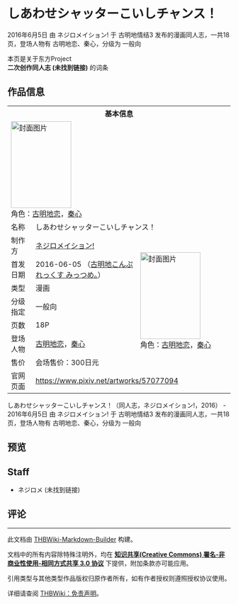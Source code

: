# しあわせシャッターこいしチャンス！

<!-- source html: G:\repos\THBWiki-Markdown-Builder\THBWikiMarkdown\Temp\main\6\6c\ns0%3A%E3%81%97%E3%81%82%E3%82%8F%E3%81%9B%E3%82%B7%E3%83%A3%E3%83%83%E3%82%BF%E3%83%BC%E3%81%93%E3%81%84%E3%81%97%E3%83%81%E3%83%A3%E3%83%B3%E3%82%B9%EF%BC%81.html -->

2016年6月5日 由 ネジロメイション! 于 古明地情结3 发布的漫画同人志，一共18页，登场人物有 古明地恋、秦心，分级为 一般向

本页是关于东方Project  
 **二次创作同人志 (未找到链接)** 的词条

## 作品信息

<table><tbody><tr><th colspan="3">基本信息</th></tr><tr><td class="cover-artwork-mobile" colspan="2"><a href="./文件-しあわせシャッターこいしチャンス！封面.jpg.md" class="image" title="封面图片"><img alt="封面图片" src="https://upload.thwiki.cc/thumb/7/7b/%E3%81%97%E3%81%82%E3%82%8F%E3%81%9B%E3%82%B7%E3%83%A3%E3%83%83%E3%82%BF%E3%83%BC%E3%81%93%E3%81%84%E3%81%97%E3%83%81%E3%83%A3%E3%83%B3%E3%82%B9%EF%BC%81%E5%B0%81%E9%9D%A2.jpg/136px-%E3%81%97%E3%81%82%E3%82%8F%E3%81%9B%E3%82%B7%E3%83%A3%E3%83%83%E3%82%BF%E3%83%BC%E3%81%93%E3%81%84%E3%81%97%E3%83%81%E3%83%A3%E3%83%B3%E3%82%B9%EF%BC%81%E5%B0%81%E9%9D%A2.jpg" decoding="async" loading="lazy" width="136" height="196" srcset="https://upload.thwiki.cc/thumb/7/7b/%E3%81%97%E3%81%82%E3%82%8F%E3%81%9B%E3%82%B7%E3%83%A3%E3%83%83%E3%82%BF%E3%83%BC%E3%81%93%E3%81%84%E3%81%97%E3%83%81%E3%83%A3%E3%83%B3%E3%82%B9%EF%BC%81%E5%B0%81%E9%9D%A2.jpg/203px-%E3%81%97%E3%81%82%E3%82%8F%E3%81%9B%E3%82%B7%E3%83%A3%E3%83%83%E3%82%BF%E3%83%BC%E3%81%93%E3%81%84%E3%81%97%E3%83%81%E3%83%A3%E3%83%B3%E3%82%B9%EF%BC%81%E5%B0%81%E9%9D%A2.jpg 1.5x, https://upload.thwiki.cc/thumb/7/7b/%E3%81%97%E3%81%82%E3%82%8F%E3%81%9B%E3%82%B7%E3%83%A3%E3%83%83%E3%82%BF%E3%83%BC%E3%81%93%E3%81%84%E3%81%97%E3%83%81%E3%83%A3%E3%83%B3%E3%82%B9%EF%BC%81%E5%B0%81%E9%9D%A2.jpg/271px-%E3%81%97%E3%81%82%E3%82%8F%E3%81%9B%E3%82%B7%E3%83%A3%E3%83%83%E3%82%BF%E3%83%BC%E3%81%93%E3%81%84%E3%81%97%E3%83%81%E3%83%A3%E3%83%B3%E3%82%B9%EF%BC%81%E5%B0%81%E9%9D%A2.jpg 2x" data-file-width="630" data-file-height="910"></a><div class="cover-char">角色：<a href="./古明地恋.md" title="古明地恋">古明地恋</a>，<a href="./秦心.md" title="秦心">秦心</a></div></td>
</tr><tr><td class="label">名称</td><td colspan="2"> しあわせシャッターこいしチャンス！ </td></tr><tr><td class="label">制作方</td><td><a href="./ネジロメイション!.md" title="ネジロメイション!">ネジロメイション!</a></td><td class="cover-artwork" rowspan="7" style="min-width:196px;"><a href="./文件-しあわせシャッターこいしチャンス！封面.jpg.md" class="image" title="封面图片"><img alt="封面图片" src="https://upload.thwiki.cc/thumb/7/7b/%E3%81%97%E3%81%82%E3%82%8F%E3%81%9B%E3%82%B7%E3%83%A3%E3%83%83%E3%82%BF%E3%83%BC%E3%81%93%E3%81%84%E3%81%97%E3%83%81%E3%83%A3%E3%83%B3%E3%82%B9%EF%BC%81%E5%B0%81%E9%9D%A2.jpg/136px-%E3%81%97%E3%81%82%E3%82%8F%E3%81%9B%E3%82%B7%E3%83%A3%E3%83%83%E3%82%BF%E3%83%BC%E3%81%93%E3%81%84%E3%81%97%E3%83%81%E3%83%A3%E3%83%B3%E3%82%B9%EF%BC%81%E5%B0%81%E9%9D%A2.jpg" decoding="async" loading="lazy" width="136" height="196" srcset="https://upload.thwiki.cc/thumb/7/7b/%E3%81%97%E3%81%82%E3%82%8F%E3%81%9B%E3%82%B7%E3%83%A3%E3%83%83%E3%82%BF%E3%83%BC%E3%81%93%E3%81%84%E3%81%97%E3%83%81%E3%83%A3%E3%83%B3%E3%82%B9%EF%BC%81%E5%B0%81%E9%9D%A2.jpg/203px-%E3%81%97%E3%81%82%E3%82%8F%E3%81%9B%E3%82%B7%E3%83%A3%E3%83%83%E3%82%BF%E3%83%BC%E3%81%93%E3%81%84%E3%81%97%E3%83%81%E3%83%A3%E3%83%B3%E3%82%B9%EF%BC%81%E5%B0%81%E9%9D%A2.jpg 1.5x, https://upload.thwiki.cc/thumb/7/7b/%E3%81%97%E3%81%82%E3%82%8F%E3%81%9B%E3%82%B7%E3%83%A3%E3%83%83%E3%82%BF%E3%83%BC%E3%81%93%E3%81%84%E3%81%97%E3%83%81%E3%83%A3%E3%83%B3%E3%82%B9%EF%BC%81%E5%B0%81%E9%9D%A2.jpg/271px-%E3%81%97%E3%81%82%E3%82%8F%E3%81%9B%E3%82%B7%E3%83%A3%E3%83%83%E3%82%BF%E3%83%BC%E3%81%93%E3%81%84%E3%81%97%E3%83%81%E3%83%A3%E3%83%B3%E3%82%B9%EF%BC%81%E5%B0%81%E9%9D%A2.jpg 2x" data-file-width="630" data-file-height="910"></a><div class="cover-char">角色：<a href="./古明地恋.md" title="古明地恋">古明地恋</a>，<a href="./秦心.md" title="秦心">秦心</a></div></td>
</tr><tr><td class="label">首发日期</td><td>2016-06-05&#160;（<a href="/展会作品列表?e=%E5%8F%A4%E6%98%8E%E5%9C%B0%E6%83%85%E7%BB%93%233">古明地こんぷれっくす みっつめ。</a>）</td></tr><tr><td class="label">类型</td><td>漫画</td></tr><tr><td class="label">分级指定</td><td>一般向</td></tr><tr><td class="label">页数</td><td>18P</td></tr><tr><td class="label">登场人物</td><td><a href="./古明地恋.md" title="古明地恋">古明地恋</a>，<a href="./秦心.md" title="秦心">秦心</a></td></tr><tr><td class="label">售价</td><td>会场售价：300日元</td></tr>
<tr><td class="label">官网页面</td><td colspan="2"><a rel="nofollow" class="external free" href="https://www.pixiv.net/artworks/57077094">https://www.pixiv.net/artworks/57077094</a></td></tr></tbody></table>

しあわせシャッターこいしチャンス！（同人志，ネジロメイション!，2016） - 2016年6月5日 由 ネジロメイション! 于 古明地情结3 发布的漫画同人志，一共18页，登场人物有 古明地恋、秦心，分级为 一般向

## 预览

## Staff
- ネジロメ (未找到链接)


## 评论




---

此文档由 [THBWiki-Markdown-Builder](https://github.com/Delsin-Yu/THBWiki-Markdown-Builder) 构建。

文档中的所有内容除特殊注明外，均在 [**知识共享(Creative Commons) 署名-非商业性使用-相同方式共享 3.0 协议**](https://creativecommons.org/licenses/by-sa/3.0/deed.zh-hans) 下提供，附加条款亦可能应用。

引用类型与其他类型作品版权归原作者所有，如有作者授权则遵照授权协议使用。

详细请查阅 [THBWiki：免责声明](https://thbwiki.cc/THBWiki:%E5%85%8D%E8%B4%A3%E5%A3%B0%E6%98%8E)。

